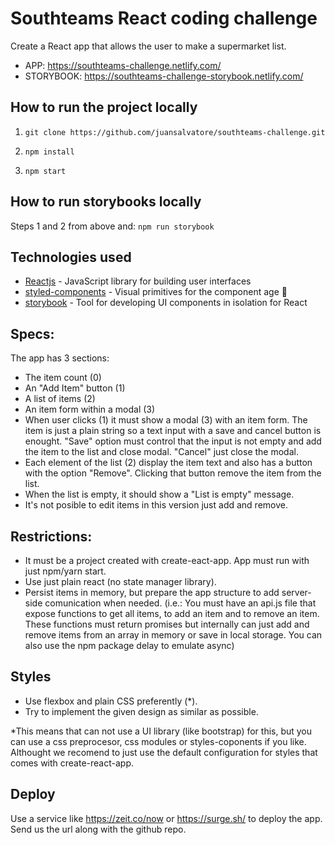 # Southteams React coding challenge

Create a React app that allows the user to make a supermarket list.


- APP: https://southteams-challenge.netlify.com/
- STORYBOOK: https://southteams-challenge-storybook.netlify.com/

## How to run the project locally

1. `git clone https://github.com/juansalvatore/southteams-challenge.git`

2. `npm install`

3. `npm start`

## How to run storybooks locally
Steps 1 and 2 from above and: `npm run storybook`

## Technologies used

- [Reactjs](https://reactjs.org/) - JavaScript library for building user interfaces
- [styled-components](https://www.styled-components.com/) - Visual primitives for the component age 💅
- [storybook](https://storybook.js.org/) - Tool for developing UI components in isolation for React

## Specs:

The app has 3 sections:

- The item count (0)
- An "Add Item" button (1)
- A list of items (2)
- An item form within a modal (3)
- When user clicks (1) it must show a modal (3) with an item form. The item is just a plain string so a text input with a save and cancel button is enought. "Save" option must control that the input is not empty and add the item to the list and close modal. "Cancel" just close the modal.
- Each element of the list (2) display the item text and also has a button with the option "Remove". Clicking that button remove the item from the list.
- When the list is empty, it should show a "List is empty" message.
- It's not posible to edit items in this version just add and remove.

## Restrictions:

- It must be a project created with create-eact-app. App must run with just npm/yarn start.
- Use just plain react (no state manager library).
- Persist items in memory, but prepare the app structure to add server-side comunication when needed. (i.e.: You must have an api.js file that expose functions to get all items, to add an item and to remove an item. These functions must return promises but internally can just add and remove items from an array in memory or save in local storage. You can also use the npm package delay to emulate async)

## Styles

- Use flexbox and plain CSS preferently (\*).
- Try to implement the given design as similar as possible.

\*This means that can not use a UI library (like bootstrap) for this, but you can use a css preprocesor, css modules or styles-coponents if you like. Althought we recomend to just use the default configuration for styles that comes with create-react-app.

## Deploy

Use a service like https://zeit.co/now or https://surge.sh/ to deploy the app. Send us the url along with the github repo.
